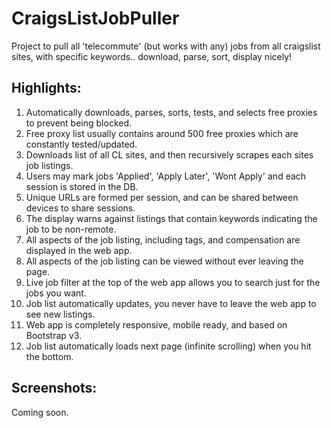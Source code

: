 CraigsListJobPuller
===================

Project to pull all 'telecommute' (but works with any) jobs from all craigslist sites, with specific keywords.. download, parse, sort, display nicely!


Highlights:
------------
1. Automatically downloads, parses, sorts, tests, and selects free proxies to prevent being blocked.
2. Free proxy list usually contains around 500 free proxies which are constantly tested/updated.
3. Downloads list of all CL sites, and then recursively scrapes each sites job listings.
4. Users may mark jobs 'Applied', 'Apply Later', 'Wont Apply' and each session is stored in the DB.
5. Unique URLs are formed per session, and can be shared between devices to share sessions.
6. The display warns against listings that contain keywords indicating the job to be non-remote.
7. All aspects of the job listing, including tags, and compensation are displayed in the web app.
8. All aspects of the job listing can be viewed without ever leaving the page.
9. Live job filter at the top of the web app allows you to search just for the jobs you want.
10. Job list automatically updates, you never have to leave the web app to see new listings.
11. Web app is completely responsive, mobile ready, and based on Bootstrap v3.
12. Job list automatically loads next page (infinite scrolling) when you hit the bottom.


Screenshots:
------------
Coming soon.
